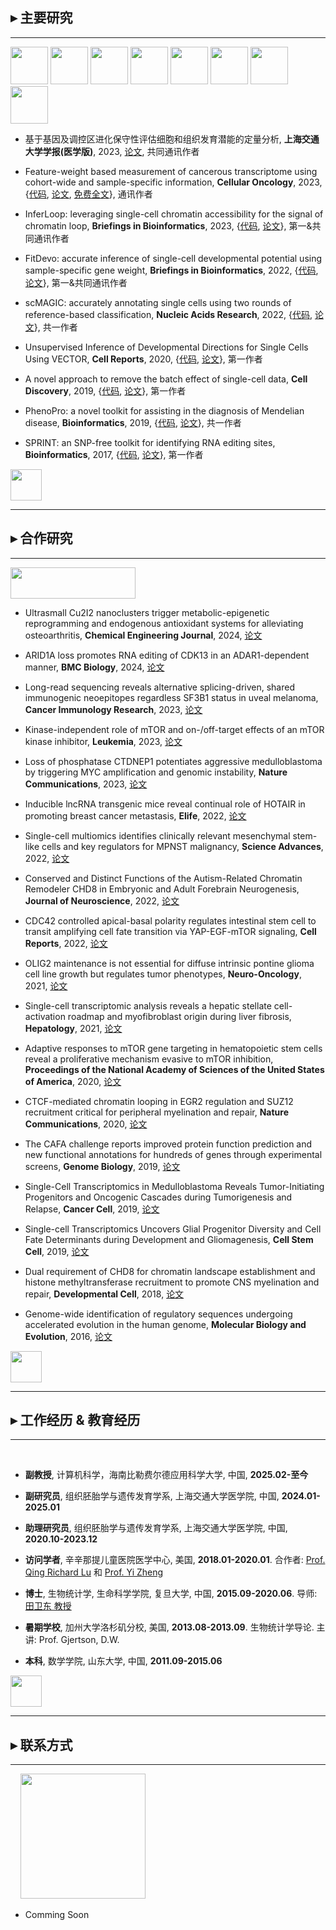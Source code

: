## ▸ 主要研究

---------------------------------------


<p float="left">
<img src="https://fzhang.bioinfo-lab.com/img/tools/logo_fwp.png" height="60">
<img src="https://fzhang.bioinfo-lab.com/img/inferloop_logo.jpg" height="60">
<img src="https://fzhang.bioinfo-lab.com/img/tools/logo_fitdevo.png" height="60">
<img src="https://fzhang.bioinfo-lab.com/img/tools/logo_scmagic.png" height="60">
<img src="https://fzhang.bioinfo-lab.com/img/tools/logo_vector.png" height="60">
<img src="https://fzhang.bioinfo-lab.com/img/tools/logo_beer.png" height="60">
<img src="https://fzhang.bioinfo-lab.com/img/tools/logo_phenopro.png" height="60">
<img src="https://fzhang.bioinfo-lab.com/img/tools/logo_sprint.png" height="60">
</p>

  * 基于基因及调控区进化保守性评估细胞和组织发育潜能的定量分析, **上海交通大学学报(医学版)**, 2023, [论文](https://xuebao.shsmu.edu.cn/CN/10.3969/j.issn.1674-8115.2023.11.006), 共同通讯作者

  * Feature-weight based measurement of cancerous transcriptome using cohort-wide and sample-specific information, **Cellular Oncology**, 2023, {[代码](https://github.com/jumphone/FWP),  [论文](https://doi.org/10.1007/s13402-023-00879-6), [免费全文](https://rdcu.be/dn9I1)}, 通讯作者

  * InferLoop: leveraging single-cell chromatin accessibility for the signal of chromatin loop, **Briefings in Bioinformatics**, 2023, {[代码](https://github.com/jumphone/InferLoop), [论文](https://doi.org/10.1093/bib/bbad166)}, 第一&共同通讯作者
    
  * FitDevo: accurate inference of single-cell developmental potential using sample-specific gene weight, **Briefings in Bioinformatics**, 2022, {[代码](https://github.com/jumphone/FitDevo), [论文](https://doi.org/10.1093/bib/bbac293)}, 第一&共同通讯作者
  
  * scMAGIC: accurately annotating single cells using two rounds of reference-based classification, **Nucleic Acids Research**, 2022, {[代码](https://github.com/TianLab-Bioinfo/scMAGIC), [论文](https://doi.org/10.1093/nar/gkab1275)}, 共一作者
    
  * Unsupervised Inference of Developmental Directions for Single Cells Using VECTOR, **Cell Reports**, 2020, {[代码](https://github.com/jumphone/Vector), [论文](https://doi.org/10.1016/j.celrep.2020.108069)}, 第一作者

  * A novel approach to remove the batch effect of single-cell data, **Cell Discovery**, 2019, {[代码](https://github.com/jumphone/BEER), [论文](https://doi.org/10.1038/s41421-019-0114-x)}, 第一作者
    
  * PhenoPro: a novel toolkit for assisting in the diagnosis of Mendelian disease, **Bioinformatics**, 2019, {[代码](https://github.com/jumphone/PhenoPro), [论文](https://doi.org/10.1093/bioinformatics/btz100)}, 共一作者

  * SPRINT: an SNP-free toolkit for identifying RNA editing sites, **Bioinformatics**, 2017, {[代码](https://github.com/jumphone/SPRINT), [论文](https://doi.org/10.1093/bioinformatics/btx473)}, 第一作者

    
    
    
<img src="https://fzhang.bioinfo-lab.com/img/white.png" height="50">

---------------------------------------

## ▸ 合作研究

---------------------------------------

<img src="https://fzhang.bioinfo-lab.com/img/colla_logo.png" width="200" height="50">

  * Ultrasmall Cu2I2 nanoclusters trigger metabolic-epigenetic reprogramming and endogenous antioxidant systems for alleviating osteoarthritis, **Chemical Engineering Journal**, 2024, [论文](https://doi.org/10.1016/j.cej.2024.154568)
  
  * ARID1A loss promotes RNA editing of CDK13 in an ADAR1-dependent manner, **BMC Biology**, 2024, [论文](https://doi.org/10.1186/s12915-024-01927-9)

  * Long-read sequencing reveals alternative splicing-driven, shared immunogenic neoepitopes regardless SF3B1 status in uveal melanoma, **Cancer Immunology Research**, 2023, [论文](https://doi.org/10.1158/2326-6066.cir-23-0083)
  
  * Kinase-independent role of mTOR and on-/off-target effects of an mTOR kinase inhibitor, **Leukemia**, 2023, [论文](https://doi.org/10.1038/s41375-023-01987-w)
  
  * Loss of phosphatase CTDNEP1 potentiates aggressive medulloblastoma by triggering MYC amplification and genomic instability, **Nature Communications**, 2023, [论文](https://doi.org/10.1038/s41467-023-36400-8)
  
  * Inducible lncRNA transgenic mice reveal continual role of HOTAIR in promoting breast cancer metastasis, **Elife**, 2022, [论文](https://doi.org/10.7554/elife.79126)
  
  * Single-cell multiomics identifies clinically relevant mesenchymal stem-like cells and key regulators for MPNST malignancy, **Science Advances**, 2022, [论文](https://doi.org/10.1126/sciadv.abo5442)
  
  * Conserved and Distinct Functions of the Autism-Related Chromatin Remodeler CHD8 in Embryonic and Adult Forebrain Neurogenesis, **Journal of Neuroscience**, 2022, [论文](https://doi.org/10.1523/JNEUROSCI.2400-21.2022)
  
  * CDC42 controlled apical-basal polarity regulates intestinal stem cell to transit amplifying cell fate transition via YAP-EGF-mTOR signaling, **Cell Reports**, 2022, [论文](https://doi.org/10.1016/j.celrep.2021.110009)

  * OLIG2 maintenance is not essential for diffuse intrinsic pontine glioma cell line growth but regulates tumor phenotypes, **Neuro-Oncology**, 2021, [论文](https://doi.org/10.1093/neuonc/noab016)

  * Single-cell transcriptomic analysis reveals a hepatic stellate cell-activation roadmap and myofibroblast origin during liver fibrosis, **Hepatology**, 2021, [论文](https://doi.org/10.1002/hep.31987)

  * Adaptive responses to mTOR gene targeting in hematopoietic stem cells reveal a proliferative mechanism evasive to mTOR inhibition, **Proceedings of the National Academy of Sciences of the United States of America**, 2020, [论文](https://www.pnas.org/content/118/1/e2020102118)
 
  * CTCF-mediated chromatin looping in EGR2 regulation and SUZ12 recruitment critical for peripheral myelination and repair, **Nature Communications**, 2020, [论文](https://doi.org/10.1038/s41467-020-17955-2)

  * The CAFA challenge reports improved protein function prediction and new functional annotations for hundreds of genes through experimental screens, **Genome Biology**, 2019, [论文](https://doi.org/10.1186/s13059-019-1835-8)

  * Single-Cell Transcriptomics in Medulloblastoma Reveals Tumor-Initiating Progenitors and Oncogenic Cascades during Tumorigenesis and Relapse, **Cancer Cell**, 2019, [论文](https://doi.org/10.1016/j.ccell.2019.07.009)

  * Single-cell Transcriptomics Uncovers Glial Progenitor Diversity and Cell Fate Determinants during Development and Gliomagenesis, **Cell Stem Cell**, 2019, [论文](https://doi.org/10.1016/j.stem.2019.03.006)

  * Dual requirement of CHD8 for chromatin landscape establishment and histone methyltransferase recruitment to promote CNS myelination and repair, **Developmental Cell**, 2018, [论文](https://doi.org/10.1016/j.devcel.2018.05.022)

  * Genome-wide identification of regulatory sequences undergoing accelerated evolution in the human genome, **Molecular Biology and Evolution**, 2016, [论文](https://doi.org/10.1093/molbev/msw128)


<img src="https://fzhang.bioinfo-lab.com/img/white.png" height="50">

---------------------------------------

## ▸ 工作经历 & 教育经历

---------------------------------------

&nbsp;&nbsp;&nbsp;&nbsp;

* **副教授**, 计算机科学，海南比勒费尔德应用科学大学, 中国, **2025.02-至今**

* **副研究员**, 组织胚胎学与遗传发育学系, 上海交通大学医学院, 中国, **2024.01-2025.01**

* **助理研究员**, 组织胚胎学与遗传发育学系, 上海交通大学医学院, 中国, **2020.10-2023.12**

* **访问学者**, 辛辛那提儿童医院医学中心, 美国, **2018.01-2020.01**. 合作者: [Prof. Qing Richard Lu](https://www.cincinnatichildrens.org/bio/l/qing-richard-lu) 和 [Prof. Yi Zheng](https://www.cincinnatichildrens.org/bio/z/yi-zheng)

* **博士**, 生物统计学, 生命科学学院, 复旦大学, 中国, **2015.09-2020.06**. 导师: [田卫东 教授](https://life.fudan.edu.cn/9f/60/c31283a368480/page.htm)

* **暑期学校**, 加州大学洛杉矶分校, 美国, **2013.08-2013.09**. 生物统计学导论. 主讲: Prof. Gjertson, D.W.

* **本科**, 数学学院, 山东大学, 中国, **2011.09-2015.06** 

<img src="https://fzhang.bioinfo-lab.com/img/white.png" height="50">

---------------------------------------

## ▸ 联系方式

---------------------------------------

&nbsp;&nbsp;&nbsp;&nbsp;<img src="https://fzhang.bioinfo-lab.com/img/email_logo.png" width="200">

* Comming Soon


